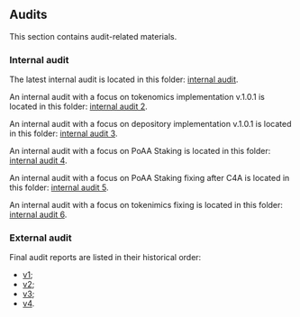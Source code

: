 ## Audits
This section contains audit-related materials.

### Internal audit
The latest internal audit is located in this folder: [internal audit](https://github.com/valory-xyz/autonolas-tokenomics/blob/main/audits/internal).

An internal audit with a focus on tokenomics implementation v.1.0.1 is located in this folder: [internal audit 2](https://github.com/valory-xyz/autonolas-tokenomics/blob/main/audits/internal2).

An internal audit with a focus on depository implementation v.1.0.1 is located in this folder: [internal audit 3](https://github.com/valory-xyz/autonolas-tokenomics/blob/main/audits/internal3).

An internal audit with a focus on PoAA Staking is located in this folder: [internal audit 4](https://github.com/valory-xyz/autonolas-tokenomics/blob/main/audits/internal4).

An internal audit with a focus on PoAA Staking fixing after C4A is located in this folder: [internal audit 5](https://github.com/valory-xyz/autonolas-tokenomics/blob/main/audits/internal5).

An internal audit with a focus on tokenimics fixing is located in this folder: [internal audit 6](https://github.com/valory-xyz/autonolas-tokenomics/blob/main/audits/internal6).


### External audit
Final audit reports are listed in their historical order:
- [v1](https://github.com/valory-xyz/autonolas-tokenomics/blob/main/audits/Autonolas%20Tokenomics%20Smart%20Contract%20Audit.pdf);
- [v2](https://sourcehat.com/audits/AutonolasTokenomics/);
- [v3](https://code4rena.com/reports/2023-12-autonolas);
- [v4](https://code4rena.com/reports/2024-05-olas).
